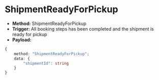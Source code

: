 # ShipmentReadyForPickup

* **Method:** ShipmentReadyForPickup
* **Trigger:** All booking steps has been completed and the shipment is ready for pickup
* **Payload:**

```typescript
{
    method: "ShipmentReadyForPickup";
    data: {
        "shipmentId": string
    }
}
```
